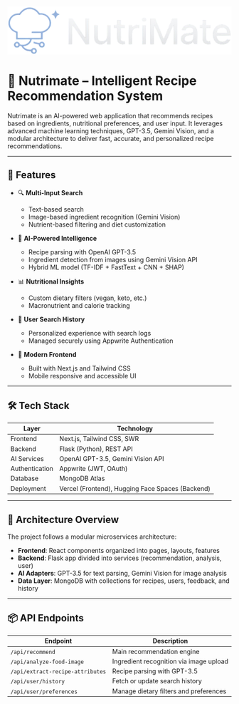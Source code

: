 ![logo](public/logo.png)

# 🥗 Nutrimate – Intelligent Recipe Recommendation System

Nutrimate is an AI-powered web application that recommends recipes based on ingredients, nutritional preferences, and user input. It leverages advanced machine learning techniques, GPT-3.5, Gemini Vision, and a modular architecture to deliver fast, accurate, and personalized recipe recommendations.

---

## 🚀 Features

- 🔍 **Multi-Input Search**
  - Text-based search
  - Image-based ingredient recognition (Gemini Vision)
  - Nutrient-based filtering and diet customization

- 🧠 **AI-Powered Intelligence**
  - Recipe parsing with OpenAI GPT-3.5
  - Ingredient detection from images using Gemini Vision API
  - Hybrid ML model (TF-IDF + FastText + CNN + SHAP)

- 📊 **Nutritional Insights**
  - Custom dietary filters (vegan, keto, etc.)
  - Macronutrient and calorie tracking

- 🧾 **User Search History**
  - Personalized experience with search logs
  - Managed securely using Appwrite Authentication

- 📱 **Modern Frontend**
  - Built with Next.js and Tailwind CSS
  - Mobile responsive and accessible UI

---

## 🛠️ Tech Stack

| Layer         | Technology                             |
|---------------|-----------------------------------------|
| Frontend      | Next.js, Tailwind CSS, SWR       |
| Backend       | Flask (Python), REST API                |
| AI Services   | OpenAI GPT-3.5, Gemini Vision API        |
| Authentication| Appwrite (JWT, OAuth)                   |
| Database      | MongoDB Atlas                           |
| Deployment    | Vercel (Frontend), Hugging Face Spaces (Backend) |

---

## 🧱 Architecture Overview

The project follows a modular microservices architecture:

- **Frontend**: React components organized into pages, layouts, features
- **Backend**: Flask app divided into services (recommendation, analysis, user)
- **AI Adapters**: GPT-3.5 for text parsing, Gemini Vision for image analysis
- **Data Layer**: MongoDB with collections for recipes, users, feedback, and history

---

## 📦 API Endpoints

| Endpoint                        | Description                                 |
|---------------------------------|---------------------------------------------|
| `/api/recommend`               | Main recommendation engine                  |
| `/api/analyze-food-image`      | Ingredient recognition via image upload     |
| `/api/extract-recipe-attributes` | Recipe parsing with GPT-3.5               |
| `/api/user/history`            | Fetch or update search history              |
| `/api/user/preferences`        | Manage dietary filters and preferences      |

